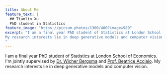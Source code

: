 ```yaml
---
title: About Me
feature_text: |
  ## Tianlin Xu
  PhD student in Statistics
feature_image: "https://picsum.photos/1300/400?image=989"
excerpt: "I am a final year PhD student of Statistics at London School of Economics. I'm jointly supervised by [Dr. Wicher Bergsma](https://www.lse.ac.uk/Statistics/People/Dr-Wicher-Bergsma) and [Prof. Beatrice Acciaio](http://beatrice-acciaio.net/). 
My research interests lie in deep generative models and computer vision.  
"
---
```



I am a final year PhD student of Statistics at London School of Economics. I'm jointly supervised by [Dr. Wicher Bergsma](https://www.lse.ac.uk/Statistics/People/Dr-Wicher-Bergsma) and [Prof. Beatrice Acciaio](http://beatrice-acciaio.net/). 
My research interests lie in deep generative models and computer vision.  
